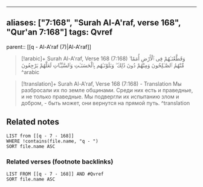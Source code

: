 
---
aliases: ["7:168", "Surah Al-A'raf, verse 168", "Qur'an 7:168"]
tags: Qvref
---

parent:: [[q - Al-A'raf (7)|Al-A'raf]]

> [!arabic]+ Surah Al-A'raf, Verse 168 (7:168)
> <span class="quran-arabic">وَقَطَّعْنَـٰهُمْ فِى ٱلْأَرْضِ أُمَمًا ۖ مِّنْهُمُ ٱلصَّـٰلِحُونَ وَمِنْهُمْ دُونَ ذَٰلِكَ ۖ وَبَلَوْنَـٰهُم بِٱلْحَسَنَـٰتِ وَٱلسَّيِّـَٔاتِ لَعَلَّهُمْ يَرْجِعُونَ</span>
^arabic

> [!translation]+ Surah Al-A'raf, Verse 168 (7:168) - Translation
> Мы разбросали их по земле общинами. Среди них есть и праведные, и не только праведные. Мы подвергли их испытанию злом и добром, - быть может, они вернутся на прямой путь.
^translation



## Related notes
```dataview
LIST from [[q - 7 - 168]]
WHERE !contains(file.name, "q - ")
SORT file.name ASC
```

### Related verses (footnote backlinks)
```dataview
LIST FROM [[q - 7 - 168]] AND #Qvref
SORT file.name ASC
```

